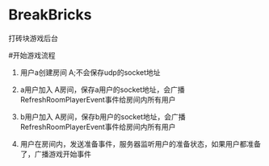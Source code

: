 # BreakBricks
打砖块游戏后台



#开始游戏流程

1. 用户a创建房间 A;不会保存udp的socket地址

2. a用户加入 A房间，保存a用户的socket地址，会广播RefreshRoomPlayerEvent事件给房间内所有用户
3. b用户加入 A房间，保存b用户的socket地址，会广播RefreshRoomPlayerEvent事件给房间内所有用户
4. 用户在房间内，发送准备事件，服务器监听用户的准备状态，如果用户都准备了，广播游戏开始事件